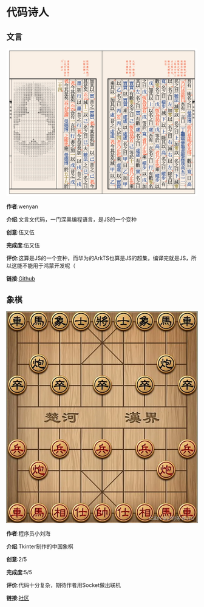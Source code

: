 # 代码诗人

## 文言
![](./assets/code-1.png)

**作者**:wenyan

**介绍**:文言文代码，一门深奥编程语言，是JS的一个变种

**创意**:伍又伍

**完成度**:伍又伍

**评价**:这算是JS的一个变种，而华为的ArkTS也算是JS的超集，编译完就是JS，所以这能不能用于鸿蒙开发呢（

**链接**:[Github](https://github.com/wenyan-lang/wenyan/tree/master)

## 象棋

![](./assets/code-2.png)

**作者**:程序员小刘海

**介绍**:Tkinter制作的中国象棋

**创意**:2/5

**完成度**:5/5

**评价**:代码十分复杂，期待作者用Socket做出联机

**链接**:[社区](https://shequ.codemao.cn/community/1635354)